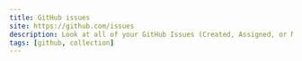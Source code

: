 ```yaml
---
title: GitHub issues
site: https://github.com/issues
description: Look at all of your GitHub Issues (Created, Assigned, or Mentione
tags: [github, collection]
---
```

